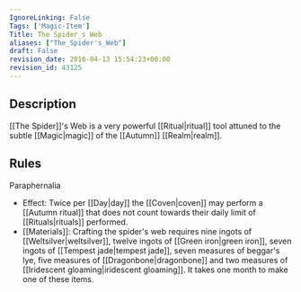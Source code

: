 ```yaml
---
IgnoreLinking: False
Tags: ['Magic-Item']
Title: The Spider_s Web
aliases: ["The_Spider's_Web"]
draft: False
revision_date: 2016-04-13 15:54:23+00:00
revision_id: 43125
---
```


## Description
[[The Spider]]'s Web is a very powerful [[Ritual|ritual]] tool attuned to the subtle [[Magic|magic]] of the [[Autumn]] [[Realm|realm]].
## Rules
Paraphernalia
* Effect: Twice per [[Day|day]] the [[Coven|coven]] may perform a [[Autumn ritual]] that does not count towards their daily limit of [[Rituals|rituals]] performed.
* [[Materials]]: Crafting the spider's web requires nine ingots of [[Weltsilver|weltsilver]], twelve ingots of [[Green iron|green iron]], seven ingots of [[Tempest jade|tempest jade]], seven measures of beggar's lye, five measures of [[Dragonbone|dragonbone]] and two measures of [[Iridescent gloaming|iridescent gloaming]]. It takes one month to make one of these items.